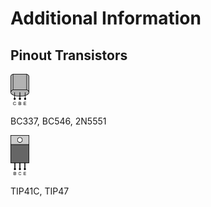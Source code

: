 # Additional Information

## Pinout Transistors

<img src="img/BC337.png" width="30px">

BC337, BC546, 2N5551


<img src="img/TIP41.png" width="30px">

TIP41C, TIP47
